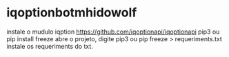 # iqoptionbotmhidowolf
instale o mudulo
iqption 
https://github.com/iqoptionapi/iqoptionapi
pip3 ou pip install freeze
abre o projeto, digite pip3 ou pip freeze > requeriments.txt
instale os requeriments do txt.
